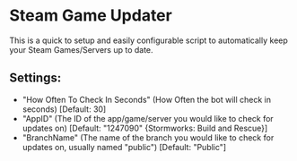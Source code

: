 # Steam Game Updater
This is a quick to setup and easily configurable script to automatically keep your Steam Games/Servers up to date.

## Settings:
- "How Often To Check In Seconds" (How Often the bot will check in seconds) [Default: 30]
- "AppID" (The ID of the app/game/server you would like to check for updates on) [Default: "1247090" {Stormworks: Build and Rescue}]
- "BranchName" (The name of the branch you would like to check for updates on, usually named "public") [Default: "Public"]
